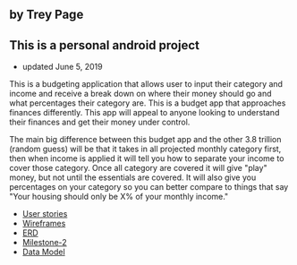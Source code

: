## by Trey Page
## This is a personal android project
+ updated June 5, 2019

This is a budgeting application that allows user to input their category and income and receive a 
break down on where their money should go and what percentages their category are.
This is a budget app that approaches finances differently. This app will appeal to anyone looking to 
understand their finances and get their money under control. 

The main big difference between this budget app and the other 3.8 trillion (random guess) will be 
that it takes in all projected monthly category first, then when income is applied it will tell you 
how to separate your income to cover those category. Once all category are covered it will give "play" 
money, but not until the essentials are covered. It will also give you percentages on your category 
so you can better compare to things that say "Your housing should only be X% of your monthly income."

+ [User stories](docs/user-stories.md)
+ [Wireframes](docs/wireframes.md)
+ [ERD](ERD.md)
+ [Milestone-2](docs/milestone-2.md)
+ [Data Model](docs/data-model.md)
